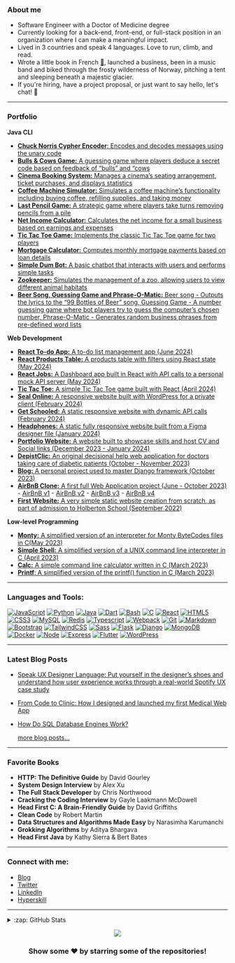 ### About me
- Software Engineer with a Doctor of Medicine degree
- Currently looking for a back-end, front-end, or full-stack position in an organization where I can make a meaningful impact.
- Lived in 3 countries and speak 4 languages. Love to run, climb, and read.
- Wrote a little book in French [:book:](https://github.com/v-dav/v-dav/blob/12411bc570df3984b6205918a9a3f14a7bb51a49/Anesthe%CC%81sie%20sans%20myste%CC%80res.pdf), launched a business, been in a music band and biked through the frosty wilderness of Norway, pitching a tent and sleeping beneath a majestic glacier.
- If you're hiring, have a project proposal, or just want to say hello, let's chat! 🤝
---

### Portfolio
**Java CLI**
- [**Chuck Norris Cypher Encoder**: Encodes and decodes messages using the unary code](https://github.com/v-dav/java_programming/tree/main/chuck_norris_cypher_encoder)
- [**Bulls & Cows Game:** A guessing game where players deduce a secret code based on feedback of “bulls” and “cows](https://github.com/v-dav/java_programming/tree/main/bulls_and_cows_game)
- [**Cinema Booking System:** Manages a cinema’s seating arrangement, ticket purchases, and displays statistics](https://github.com/v-dav/java_programming/tree/main/cinema_manager)
- [**Coffee Machine Simulator:** Simulates a coffee machine’s functionality including buying coffee, refilling supplies, and taking money](https://github.com/v-dav/java_programming/tree/main/coffee_machine)
- [**Last Pencil Game:** A strategic game where players take turns removing pencils from a pile](https://github.com/v-dav/java_programming/tree/main/last_pensil_game)
- [**Net Income Calculator:** Calculates the net income for a small business based on earnings and expenses](https://github.com/v-dav/java_programming/tree/main/cli_calculator)
- [**Tic Tac Toe Game:** Implements the classic Tic Tac Toe game for two players](https://github.com/v-dav/java_programming/tree/main/cli_tictactoe)
- [**Mortgage Calculator:** Computes monthly mortgage payments based on loan details](https://github.com/v-dav/java_programming/tree/main/mortgage_calculator)
- [**Simple Dum Bot:** A basic chatbot that interacts with users and performs simple tasks](https://github.com/v-dav/java_programming/tree/main/simple_bot)
- [**Zookeeper:** Simulates the management of a zoo, allowing users to view different animal habitats](https://github.com/v-dav/java_programming/tree/main/zookeeper)
- [**Beer Song, Guessing Game and Phrase-O-Matic:** Beer song - Outputs the lyrics to the “99 Bottles of Beer” song, Guessing Game - A number guessing game where bot players try to guess the computer’s chosen number, Phrase-O-Matic - Generates random business phrases from pre-defined word lists](https://github.com/v-dav/java_programming/tree/main/head_first)


**Web Development**
- [**React To-do App:** A to-do list management app (June 2024)](https://v-dav.github.io/react-todo/)
- [**React Products Table:** A products table with filters using React state (May 2024)](https://v-dav.github.io/react-products-table/)
- [**React Jobs:** A Dashboard app built in React with API calls to a personal mock API server (May 2024)](https://react-jobs-gfw8.onrender.com/)
- [**Tic Tac Toe:** A simple Tic Tac Toe game built with React (April 2024)](https://v-dav.github.io/tictactoe_game_react/)
- [**Seal Online:** A responsive website built with WordPress for a private client (February 2024)](https://sealonline.se/)
- [**Get Schooled:** A static responsive website with dynamic API calls (February 2024)](https://v-dav.github.io/holbertonschool-smiling-school-javascript/)
- [**Headphones:** A static fully responsive website built from a Figma designer file (January 2024)](https://v-dav.github.io/holbertonschool-headphones/index.html)
- [**Portfolio Website:** A website built to showcase skills and host CV and Social links (December 2023 - January 2024)](https://utveckvlad.com)
- [**DepistClic:** An original decisional help web application for doctors taking care of diabetic patients (October - November 2023)](https://github.com/v-dav/DepistClic)
- [**Blog:** A personal project used to master Django framework (October 2023)](https://github.com/v-dav/learn_django)
- [**AirBnB Clone:** A first full Web Application project (June - October 2023)](https://github.com/v-dav/holbertonschool-AirBnB_clone/) - [AirBnB v1](https://github.com/v-dav/holbertonschool-AirBnB_clone) - [AirBnB v2](https://github.com/v-dav/holbertonschool-AirBnB_clone_v2) - [AirBnB v3](https://github.com/v-dav/holbertonschool-AirBnB_clone_v3) - [AirBnB v4](https://github.com/v-dav/holbertonschool-AirBnB_clone_v4) 
- [**First Website:** A very simple static website creation from scratch, as part of admission to Holberton School (September 2022)](https://github.com/v-dav/holbertonschool-admission_test)
   
 **Low-level Programming**
 - [**Monty:** A simplified version of an interpreter for Monty ByteCodes files in C(May 2023)](https://github.com/v-dav/holbertonschool-monty)
 - [**Simple Shell:** A simplified version of a UNIX command line interpreter in C (April 2023)](https://github.com/v-dav/holbertonschool-simple_shell)
- [**Calc:** A simple command line calculator written in C (March 2023)](https://github.com/v-dav/holbertonschool-low_level_programming/tree/ff125d9296f2c08d73a4d43540cdc2a621e75708/function_pointers)
 - [**Printf**: A simplified version of the printf() function in C (March 2023)](https://github.com/v-dav/holbertonschool-printf)

---
### Languages and Tools:

[![JavaScript](https://img.shields.io/badge/JavaScript-black?style=for-the-badge&logo=javascript&logoColor=F7DF1E)](https://github.com/v-dav)
[![Python](https://img.shields.io/badge/python-black?style=for-the-badge&logo=python)](https://github.com/v-dav)
[![Java](https://img.shields.io/badge/Java-black?style=for-the-badge&logo=openjdk&logoColor=white)](https://github.com/v-dav)
[![Dart](https://img.shields.io/badge/Dart-black?style=for-the-badge&logo=dart&logoColor=white)](https://github.com/v-dav)
[![Bash](https://img.shields.io/badge/bash-black?style=for-the-badge&logo=gnu-bash)](https://github.com/v-dav)
[![C](https://img.shields.io/badge/c-black?style=for-the-badge&logo=c)](https://github.com/v-dav)
[![React](https://img.shields.io/badge/React-20232A?style=for-the-badge&logo=react&logoColor=61DAFB)](https://github.com/v-dav)
[![HTML5](https://img.shields.io/badge/html5-black?style=for-the-badge&logo=html5)](https://github.com/v-dav)
[![CSS3](https://img.shields.io/badge/css3-black?style=for-the-badge&logo=css3)](https://github.com/v-dav)
[![MySQL](https://img.shields.io/badge/MySQL-black?style=for-the-badge&logo=mysql)](https://github.com/v-dav)
[![Redis](https://img.shields.io/badge/redis-black.svg?&style=for-the-badge&logo=redis)](https://github.com/v-dav)
[![Typescript](https://img.shields.io/badge/TypeScript-black?style=for-the-badge&logo=typescript)](https://github.com/v-dav)
[![Webpack](https://img.shields.io/badge/Webpack-black?style=for-the-badge&logo=Webpack)](https://github.com/v-dav)
[![Git](https://img.shields.io/badge/GIT-black?style=for-the-badge&logo=git&logoColor=orange)](https://github.com/v-dav)
[![Markdown](https://img.shields.io/badge/Markdown-000000?style=for-the-badge&logo=markdown)](https://www.markdownguide.org/)
[![Bootstrap](https://img.shields.io/badge/Bootstrap-black?style=for-the-badge&logo=bootstrap)](https://github.com/v-dav)
[![TailwindCSS](https://img.shields.io/badge/Tailwind_CSS-black?style=for-the-badge&logo=tailwind-css)](https://github.com/v-dav)
[![Sass](https://img.shields.io/badge/Sass-black?style=for-the-badge&logo=sass)](https://github.com/v-dav)
[![Flask](https://img.shields.io/badge/flask-%23000.svg?style=for-the-badge&logo=flask)](https://github.com/v-dav)
[![Django](https://img.shields.io/badge/Django-black?style=for-the-badge&logo=django&logoColor=green)](https://github.com/v-dav)
[![MongoDB](https://img.shields.io/badge/MongoDB-black?style=for-the-badge&logo=mongodb)](https://github.com/v-dav)
[![Docker](https://img.shields.io/badge/Docker-black?style=for-the-badge&logo=docker)](https://github.com/v-dav)
[![Node](https://img.shields.io/badge/Node%20js-black?style=for-the-badge&logo=nodedotjs)](https://github.com/v-dav)
[![Express](https://img.shields.io/badge/Express%20js-black?style=for-the-badge&logo=express)](https://github.com/v-dav)
[![Flutter](https://img.shields.io/badge/Flutter-black?style=for-the-badge&logo=flutter&logoColor=white)](https://github.com/v-dav)
[![WordPress](https://img.shields.io/badge/WordPress-black?style=for-the-badge&logo=wordpress)](https://wordpress.org/)

---

### Latest Blog Posts

- [Speak UX Designer Language: Put yourself in the designer’s shoes and understand how user experience works through a real-world Spotify UX case study](https://medium.com/design-bootcamp/speak-ux-designer-language-d688f8e12bf8)
- [From Code to Clinic: How I designed and launched my first Medical Web App](https://medium.com/@v-dav/from-code-to-clinic-how-i-designed-and-launched-my-first-medical-web-app-f115d86a44ac)
- [How Do SQL Database Engines Work?](https://medium.com/@v-dav/how-do-sql-database-engines-work-fa8c0300ea78)
  
  [more blog posts...](https://medium.com/@v-dav)

---

### Favorite Books

- **HTTP: The Definitive Guide** by David Gourley
- **System Design Interview** by Alex Xu
- **The Full Stack Developer** by Chris Northwood
- **Cracking the Coding Interview** by Gayle Laakmann McDowell
- **Head First C: A Brain-Friendly Guide** by  David Griffiths
- **Clean Code** by Robert Martin
- **Data Structures and Algorithms Made Easy** by Narasimha Karumanchi
- **Grokking Algorithms** by Aditya Bhargava
- **Head First Java** by Kathy Sierra & Bert Bates

---
### Connect with me:
- [Blog](https://medium.com/@v-dav)
- [Twitter](https://twitter.com/v_dav_dev)
- [LinkedIn](https://www.linkedin.com/in/v-dav/)
- [Hyperskill](https://hyperskill.org/profile/587845010)

---

<details>
<summary>:zap: GitHub Stats</summary>
<p align="center">
  <a href="https://github.com/v-dav">
    <img src="http://github-profile-summary-cards.vercel.app/api/cards/profile-details?username=v-dav&theme=transparent" />
  </a>
  <a href="https://github.com/v-dav">
    <img src="https://github-readme-streak-stats.herokuapp.com/?user=v-dav&hide_border=true&card_width=338&theme=transparent" />
  </a>
  <a href="https://github.com/v-dav">
    <img src="http://github-profile-summary-cards.vercel.app/api/cards/stats?username=v-dav&theme=transparent" />
  </a>
  <a href="https://github.com/v-dav">
    <img src="https://github-readme-stats.vercel.app/api/top-langs/?username=v-dav&langs_count=10&card_width=699&hide_border=true&theme=transparent" />
  </a>
</p>
</details>

<p align="center">
  <a href="https://github.com/v-dav">
    <img src="https://komarev.com/ghpvc/?username=v-dav&color=blue&style=flat)" />
  </a>
</p>

<div align="center">

### Show some ❤️ by starring some of the repositories!

</div>
